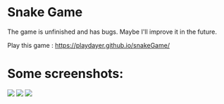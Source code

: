  # Snake Game

The game is unfinished and has bugs. Maybe I'll improve it in the future.

Play this game : https://playdayer.github.io/snakeGame/

<h1>Some screenshots:</h1>

<img src = "https://media.discordapp.net/attachments/1022924521709252679/1040665831538958446/2022-11-11_1.png?width=820&height=513">


<img src = "https://media.discordapp.net/attachments/1022924521709252679/1040666205851222016/2022-11-11_2.png?width=820&height=513">


<img src = "https://media.discordapp.net/attachments/1022924521709252679/1040666205851222016/2022-11-11_2.png?width=820&height=513">
